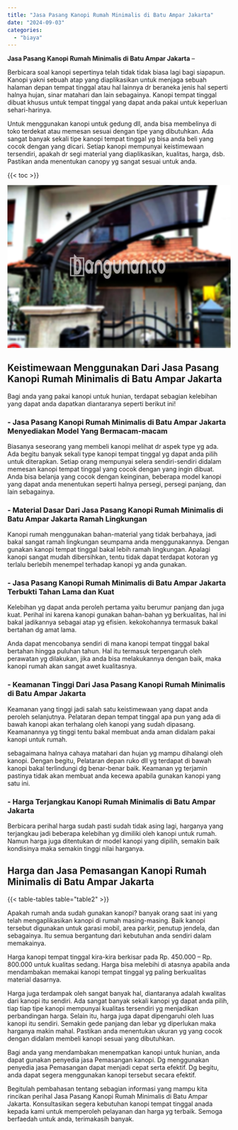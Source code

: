 ```yaml
---
title: "Jasa Pasang Kanopi Rumah Minimalis di Batu Ampar Jakarta"
date: "2024-09-03"
categories: 
  - "biaya"
---
```


**Jasa Pasang Kanopi Rumah Minimalis di Batu Ampar Jakarta** –

Berbicara soal kanopi sepertinya telah tidak tidak biasa lagi bagi siapapun. Kanopi yakni sebuah atap yang diaplikasikan untuk menjaga sebuah halaman depan tempat tinggal atau hal lainnya dr beraneka jenis hal seperti halnya hujan, sinar matahari dan lain sebagainya. Kanopi tempat tinggal dibuat khusus untuk tempat tinggal yang dapat anda pakai untuk keperluan sehari-harinya.

Untuk menggunakan kanopi untuk gedung dll, anda bisa membelinya di toko terdekat atau memesan sesuai dengan tipe yang dibutuhkan. Ada sangat banyak sekali tipe kanopi tempat tinggal yg bisa anda beli yang cocok dengan yang dicari. Setiap kanopi mempunyai keistimewaan tersendiri, apakah dr segi material yang diaplikasikan, kualitas, harga, dsb. Pastikan anda menentukan canopy yg sangat sesuai untuk anda.

{{< toc >}}

![Jasa Pasang Kanopi Rumah Minimalis di Batu Ampar Jakarta](/images/harga-kanopi-minimalis-04.png)

## Keistimewaan Menggunakan Dari Jasa Pasang Kanopi Rumah Minimalis di Batu Ampar Jakarta

Bagi anda yang pakai kanopi untuk hunian, terdapat sebagian kelebihan yang dapat anda dapatkan diantaranya seperti berikut ini!

### \- Jasa Pasang Kanopi Rumah Minimalis di Batu Ampar Jakarta Menyediakan Model Yang Bermacam-macam

Biasanya seseorang yang membeli kanopi melihat dr aspek type yg ada. Ada begitu banyak sekali type kanopi tempat tinggal yg dapat anda pilih untuk diterapkan. Setiap orang mempunyai selera sendiri-sendiri didalam memesan kanopi tempat tinggal yang cocok dengan yang ingin dibuat. Anda bisa belanja yang cocok dengan keinginan, beberapa model kanopi yang dapat anda menentukan seperti halnya persegi, persegi panjang, dan lain sebagainya.

### \- Material Dasar Dari Jasa Pasang Kanopi Rumah Minimalis di Batu Ampar Jakarta Ramah Lingkungan

Kanopi rumah menggunakan bahan-material yang tidak berbahaya, jadi bakal sangat ramah lingkungan seumpama anda menggunakannya. Dengan gunakan kanopi tempat tinggal bakal lebih ramah lingkungan. Apalagi kanopi sangat mudah dibersihkan, tentu tidak dapat terdapat kotoran yg terlalu berlebih menempel terhadap kanopi yg anda gunakan.

### \- Jasa Pasang Kanopi Rumah Minimalis di Batu Ampar Jakarta Terbukti Tahan Lama dan Kuat

Kelebihan yg dapat anda peroleh pertama yaitu berumur panjang dan juga kuat. Perihal ini karena kanopi gunakan bahan-bahan yg berkualitas, hal ini bakal jadikannya sebagai atap yg efisien. kekokohannya termasuk bakal bertahan dg amat lama.

Anda dapat mencobanya sendiri di mana kanopi tempat tinggal bakal bertahan hingga puluhan tahun. Hal itu termasuk terpengaruh oleh perawatan yg dilakukan, jika anda bisa melakukannya dengan baik, maka kanopi rumah akan sangat awet kualitasnya.

### \- Keamanan Tinggi Dari Jasa Pasang Kanopi Rumah Minimalis di Batu Ampar Jakarta

Keamanan yang tinggi jadi salah satu keistimewaan yang dapat anda peroleh selanjutnya. Pelataran depan tempat tinggal apa pun yang ada di bawah kanopi akan terhalang oleh kanopi yang sudah dipasang. Keamanannya yg tinggi tentu bakal membuat anda aman didalam pakai kanopi untuk rumah.

sebagaimana halnya cahaya matahari dan hujan yg mampu dihalangi oleh kanopi. Dengan begitu, Pelataran depan ruko dll yg terdapat di bawah kanopi bakal terlindungi dg benar-benar baik. Keamanan yg terjamin pastinya tidak akan membuat anda kecewa apabila gunakan kanopi yang satu ini.

### \- Harga Terjangkau Kanopi Rumah Minimalis di Batu Ampar Jakarta

Berbicara perihal harga sudah pasti sudah tidak asing lagi, harganya yang terjangkau jadi beberapa kelebihan yg dimiliki oleh kanopi untuk rumah. Namun harga juga ditentukan dr model kanopi yang dipilih, semakin baik kondisinya maka semakin tinggi nilai harganya.

## Harga dan Jasa Pemasangan Kanopi Rumah Minimalis di Batu Ampar Jakarta

{{< table-tables table="table2" >}}

Apakah rumah anda sudah gunakan kanopi? banyak orang saat ini yang telah mengaplikasikan kanopi di rumah masing-masing. Baik kanopi tersebut digunakan untuk garasi mobil, area parkir, penutup jendela, dan sebagainya. Itu semua bergantung dari kebutuhan anda sendiri dalam memakainya.

Harga kanopi tempat tinggal kira-kira berkisar pada Rp. 450.000 – Rp. 800.000 untuk kualitas sedang. Harga bisa melebihi di atasnya apabila anda mendambakan memakai kanopi tempat tinggal yg paling berkualitas material dasarnya.

Harga juga terdampak oleh sangat banyak hal, diantaranya adalah kwalitas dari kanopi itu sendiri. Ada sangat banyak sekali kanopi yg dapat anda pilih, tiap tiap tipe kanopi mempunyai kualitas tersendiri yg menjadikan perbandingan harga. Selain itu, harga juga dapat dipengaruhi oleh luas kanopi itu sendiri. Semakin gede panjang dan lebar yg diperlukan maka harganya makin mahal. Pastikan anda menentukan ukuran yg yang cocok dengan didalam membeli kanopi sesuai yang dibutuhkan.

Bagi anda yang mendambakan menempatkan kanopi untuk hunian, anda dapat gunakan penyedia jasa Pemasangan kanopi. Dg menggunakan penyedia jasa Pemasangan dapat menjadi cepat serta efektif. Dg begitu, anda dapat segera menggunakan kanopi tersebut secara efektif.

Begitulah pembahasan tentang sebagian informasi yang mampu kita rincikan perihal Jasa Pasang Kanopi Rumah Minimalis di Batu Ampar Jakarta. Konsultasikan segera kebutuhan kanopi tempat tinggal anada kepada kami untuk memperoleh pelayanan dan harga yg terbaik. Semoga berfaedah untuk anda, terimakasih banyak.
